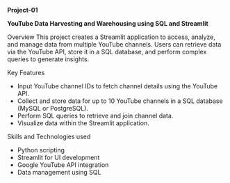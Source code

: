 **Project-01**

 **YouTube Data Harvesting and Warehousing using SQL and Streamlit**

 Overview
This project creates a Streamlit application to access, analyze, and manage data from multiple YouTube channels. Users can retrieve data via the YouTube API, store it in a SQL database, and perform complex queries to generate insights.

 Key Features
- Input YouTube channel IDs to fetch channel details using the YouTube API.
- Collect and store data for up to 10 YouTube channels in a SQL database (MySQL or PostgreSQL).
- Perform SQL queries to retrieve and join channel data.
- Visualize data within the Streamlit application.

 Skills and Technologies used
- Python scripting
- Streamlit for UI development
- Google YouTube API integration
- Data management using SQL

